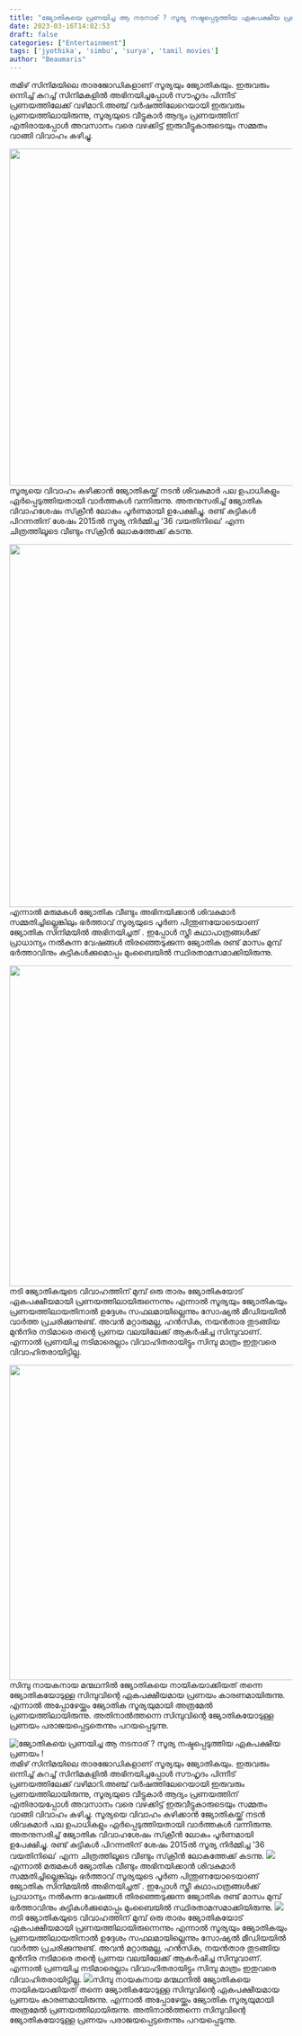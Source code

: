 ```yaml
---
title: "ജ്യോതികയെ പ്രണയിച്ച ആ നടനാര് ? സൂര്യ നഷ്ടപ്പെടുത്തിയ ഏകപക്ഷീയ പ്രണയം !"
date: 2023-03-16T14:02:53
draft: false
categories: ["Entertainment"]
tags: ['jyothika', 'simbu', 'surya', 'tamil movies']
author: "Beaumaris"
---
```


തമിഴ് സിനിമയിലെ താരജോഡികളാണ് സൂര്യയും ജ്യോതികയും. ഇരുവരും ഒന്നിച്ച് കുറച്ച് സിനിമകളിൽ അഭിനയിച്ചപ്പോൾ സൗഹൃദം പിന്നീട് പ്രണയത്തിലേക്ക് വഴിമാറി.അഞ്ച് വർഷത്തിലേറെയായി ഇരുവരും പ്രണയത്തിലായിരുന്നു, സൂര്യയുടെ വീട്ടുകാർ ആദ്യം പ്രണയത്തിന് എതിരായപ്പോൾ അവസാനം വരെ വഴക്കിട്ട് ഇരുവീട്ടുകാരുടെയും സമ്മതം വാങ്ങി വിവാഹം കഴിച്ചു.

<img class="size-large wp-image-387904 aligncenter" src="https://cdn.boolokam.com/articles/2023/03/W2R2-1024x768.webp" alt="" width="800" height="600" />സൂര്യയെ വിവാഹം കഴിക്കാൻ ജ്യോതികയ്ക്ക് നടൻ ശിവകുമാർ പല ഉപാധികളും ഏർപ്പെടുത്തിയതായി വാർത്തകൾ വന്നിരുന്നു. അതനുസരിച്ച് ജ്യോതിക വിവാഹശേഷം സ്‌ക്രീൻ ലോകം പൂർണമായി ഉപേക്ഷിച്ചു. രണ്ട് കുട്ടികൾ പിറന്നതിന് ശേഷം 2015ൽ സൂര്യ നിർമ്മിച്ച '36 വയതിനിലെ' എന്ന ചിത്രത്തിലൂടെ വീണ്ടും സ്‌ക്രീൻ ലോകത്തേക്ക് കടന്നു.

<img class="wp-image-387903 aligncenter" src="https://cdn.boolokam.com/articles/2023/03/R2RTTY.png" alt="" width="838" height="646" />എന്നാൽ മരുമകൾ ജ്യോതിക വീണ്ടും അഭിനയിക്കാൻ ശിവകുമാർ സമ്മതിച്ചില്ലെങ്കിലും ഭർത്താവ് സൂര്യയുടെ പൂർണ പിന്തുണയോടെയാണ് ജ്യോതിക സിനിമയിൽ അഭിനയിച്ചത് . ഇപ്പോൾ സ്ത്രീ കഥാപാത്രങ്ങൾക്ക് പ്രാധാന്യം നൽകുന്ന വേഷങ്ങൾ തിരഞ്ഞെടുക്കുന്ന ജ്യോതിക രണ്ട് മാസം മുമ്പ് ഭർത്താവിനും കുട്ടികൾക്കുമൊപ്പം മുംബൈയിൽ സ്ഥിരതാമസമാക്കിയിരുന്നു.

<img class=" wp-image-387902 aligncenter" src="https://cdn.boolokam.com/articles/2023/03/R2RR2R2G.jpeg" alt="" width="1002" height="571" />നടി ജ്യോതികയുടെ വിവാഹത്തിന് മുമ്പ് ഒരു താരം ജ്യോതികയോട് ഏകപക്ഷീയമായി പ്രണയത്തിലായിരുന്നെന്നും എന്നാൽ സൂര്യയും ജ്യോതികയും പ്രണയത്തിലായതിനാൽ ഉദ്ദേശം സഫലമായില്ലെന്നും സോഷ്യൽ മീഡിയയിൽ വാർത്ത പ്രചരിക്കുന്നുണ്ട്. അവൻ മറ്റാരുമല്ല, ഹൻസിക, നയൻതാര തുടങ്ങിയ മുൻനിര നടിമാരെ തന്റെ പ്രണയ വലയിലേക്ക് ആകർഷിച്ച സിമ്പുവാണ്. എന്നാൽ പ്രണയിച്ച നടിമാരെല്ലാം വിവാഹിതരായിട്ടും സിമ്പു മാത്രം ഇതുവരെ വിവാഹിതരായിട്ടില്ല.

<img class="wp-image-387901 aligncenter" src="https://cdn.boolokam.com/articles/2023/03/DQQ-3-1024x576.jpg" alt="" width="997" height="561" />സിമ്പു നായകനായ മന്മഥനിൽ ജ്യോതികയെ നായികയാക്കിയത് തന്നെ ജ്യോതികയോടുള്ള സിമ്പുവിന്റെ ഏകപക്ഷീയമായ പ്രണയം കാരണമായിരുന്നു. എന്നാൽ അപ്പോഴേയ്ക്കും ജ്യോതിക സൂര്യയുമായി അത്രമേൽ പ്രണയത്തിലായിരുന്നു. അതിനാൽത്തന്നെ സിമ്പുവിന്റെ ജ്യോതികയോടുള്ള പ്രണയം പരാജയപ്പെട്ടതെന്നും പറയപ്പെടുന്നു.


![ജ്യോതികയെ പ്രണയിച്ച ആ നടനാര് ? സൂര്യ നഷ്ടപ്പെടുത്തിയ ഏകപക്ഷീയ പ്രണയം !](https://cdn.boolokam.com/articles/2023/03/W2R2-1024x768.webp)തമിഴ് സിനിമയിലെ താരജോഡികളാണ് സൂര്യയും ജ്യോതികയും. ഇരുവരും ഒന്നിച്ച് കുറച്ച് സിനിമകളിൽ അഭിനയിച്ചപ്പോൾ സൗഹൃദം പിന്നീട് പ്രണയത്തിലേക്ക് വഴിമാറി.അഞ്ച് വർഷത്തിലേറെയായി ഇരുവരും പ്രണയത്തിലായിരുന്നു, സൂര്യയുടെ വീട്ടുകാർ ആദ്യം പ്രണയത്തിന് എതിരായപ്പോൾ അവസാനം വരെ വഴക്കിട്ട് ഇരുവീട്ടുകാരുടെയും സമ്മതം വാങ്ങി വിവാഹം കഴിച്ചു. സൂര്യയെ വിവാഹം കഴിക്കാൻ ജ്യോതികയ്ക്ക് നടൻ ശിവകുമാർ പല ഉപാധികളും ഏർപ്പെടുത്തിയതായി വാർത്തകൾ വന്നിരുന്നു. അതനുസരിച്ച് ജ്യോതിക വിവാഹശേഷം സ്‌ക്രീൻ ലോകം പൂർണമായി ഉപേക്ഷിച്ചു. രണ്ട് കുട്ടികൾ പിറന്നതിന് ശേഷം 2015ൽ സൂര്യ നിർമ്മിച്ച '36 വയതിനിലെ' എന്ന ചിത്രത്തിലൂടെ വീണ്ടും സ്‌ക്രീൻ ലോകത്തേക്ക് കടന്നു. ![](https://cdn.boolokam.com/articles/2023/03/R2RTTY.png)എന്നാൽ മരുമകൾ ജ്യോതിക വീണ്ടും അഭിനയിക്കാൻ ശിവകുമാർ സമ്മതിച്ചില്ലെങ്കിലും ഭർത്താവ് സൂര്യയുടെ പൂർണ പിന്തുണയോടെയാണ് ജ്യോതിക സിനിമയിൽ അഭിനയിച്ചത് . ഇപ്പോൾ സ്ത്രീ കഥാപാത്രങ്ങൾക്ക് പ്രാധാന്യം നൽകുന്ന വേഷങ്ങൾ തിരഞ്ഞെടുക്കുന്ന ജ്യോതിക രണ്ട് മാസം മുമ്പ് ഭർത്താവിനും കുട്ടികൾക്കുമൊപ്പം മുംബൈയിൽ സ്ഥിരതാമസമാക്കിയിരുന്നു. ![](https://cdn.boolokam.com/articles/2023/03/R2RR2R2G.jpeg)നടി ജ്യോതികയുടെ വിവാഹത്തിന് മുമ്പ് ഒരു താരം ജ്യോതികയോട് ഏകപക്ഷീയമായി പ്രണയത്തിലായിരുന്നെന്നും എന്നാൽ സൂര്യയും ജ്യോതികയും പ്രണയത്തിലായതിനാൽ ഉദ്ദേശം സഫലമായില്ലെന്നും സോഷ്യൽ മീഡിയയിൽ വാർത്ത പ്രചരിക്കുന്നുണ്ട്. അവൻ മറ്റാരുമല്ല, ഹൻസിക, നയൻതാര തുടങ്ങിയ മുൻനിര നടിമാരെ തന്റെ പ്രണയ വലയിലേക്ക് ആകർഷിച്ച സിമ്പുവാണ്. എന്നാൽ പ്രണയിച്ച നടിമാരെല്ലാം വിവാഹിതരായിട്ടും സിമ്പു മാത്രം ഇതുവരെ വിവാഹിതരായിട്ടില്ല. ![](https://cdn.boolokam.com/articles/2023/03/DQQ-3-1024x576.jpg)സിമ്പു നായകനായ മന്മഥനിൽ ജ്യോതികയെ നായികയാക്കിയത് തന്നെ ജ്യോതികയോടുള്ള സിമ്പുവിന്റെ ഏകപക്ഷീയമായ പ്രണയം കാരണമായിരുന്നു. എന്നാൽ അപ്പോഴേയ്ക്കും ജ്യോതിക സൂര്യയുമായി അത്രമേൽ പ്രണയത്തിലായിരുന്നു. അതിനാൽത്തന്നെ സിമ്പുവിന്റെ ജ്യോതികയോടുള്ള പ്രണയം പരാജയപ്പെട്ടതെന്നും പറയപ്പെടുന്നു.
